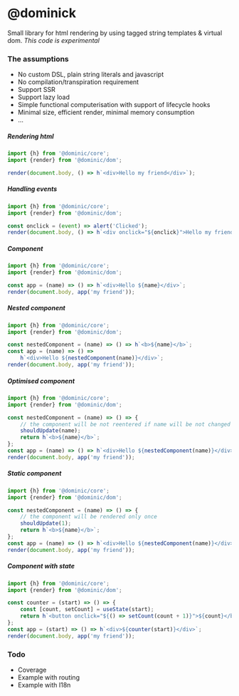 # @dominick
Small library for html rendering by using tagged string templates & virtual dom.
*This code is experimental*

### The assumptions
* No custom DSL, plain string literals and javascript
* No compilation/transpiration requirement  
* Support SSR 
* Support lazy load
* Simple functional computerisation with support of lifecycle hooks
* Minimal size, efficient render, minimal memory consumption  
* ...

##### Rendering html
```javascript
import {h} from '@dominic/core';
import {render} from '@dominic/dom';

render(document.body, () => h`<div>Hello my friend</div>`);
```

##### Handling events
```javascript
import {h} from '@dominic/core';
import {render} from '@dominic/dom';

const onclick = (event) => alert('Clicked');
render(document.body, () => h`<div onclick="${onclick}">Hello my friend</div>`);
```

##### Component
```javascript
import {h} from '@dominic/core';
import {render} from '@dominic/dom';

const app = (name) => () => h`<div>Hello ${name}</div>`;
render(document.body, app('my friend'));
```

##### Nested component
```javascript
import {h} from '@dominic/core';
import {render} from '@dominic/dom';

const nestedComponent = (name) => () => h`<b>${name}</b>`;
const app = (name) => () =>
    h`<div>Hello ${nestedComponent(name)}</div>`;
render(document.body, app('my friend'));
```

##### Optimised component 
```javascript
import {h} from '@dominic/core';
import {render} from '@dominic/dom';

const nestedComponent = (name) => () => {
    // the component will be not reentered if name will be not changed 
    shouldUpdate(name);
    return h`<b>${name}</b>`;
};
const app = (name) => () => h`<div>Hello ${nestedComponent(name)}</div>`;
render(document.body, app('my friend'));
```

##### Static component 
```javascript
import {h} from '@dominic/core';
import {render} from '@dominic/dom';

const nestedComponent = (name) => () => {
    // the component will be rendered only once
    shouldUpdate(1);
    return h`<b>${name}</b>`;
};
const app = (name) => () => h`<div>Hello ${nestedComponent(name)}</div>`;
render(document.body, app('my friend'));
```

##### Component with state
```javascript
import {h} from '@dominic/core';
import {render} from '@dominic/dom';

const counter = (start) => () => {
    const [count, setCount] = useState(start);
    return h`<button onclick="${() => setCount(count + 1)}">${count}</button>`;
};
const app = (start) => () => h`<div>${counter(start)}</div>`;
render(document.body, app('my friend'));
```

### Todo
* Coverage
* Example with routing
* Example with I18n
